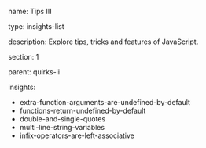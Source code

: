 name: Tips III

type: insights-list

description: Explore tips, tricks and features of JavaScript.

section: 1

parent: quirks-ii

insights:
  - extra-function-arguments-are-undefined-by-default
  - functions-return-undefined-by-default
  - double-and-single-quotes
  - multi-line-string-variables
  - infix-operators-are-left-associative
